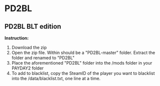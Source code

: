 # PD2BL
## PD2BL BLT edition

**Instruction:**

1. Download the zip
2. Open the zip file. Within should be a "PD2BL-master" folder. Extract the folder and renamed to "PD2BL"
3. Place the aforementioned "PD2BL" folder into the /mods folder in your PAYDAY2 folder
4. To add to blacklist, copy the SteamID of the player you want to blacklist into the /data/blacklist.txt, one line at a time.